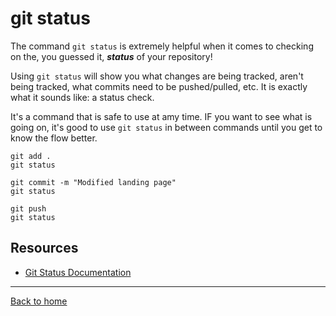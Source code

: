 # git status

The command `git status` is extremely helpful when it comes to checking on the, you guessed it, _**status**_ of your repository!

Using `git status` will show you what changes are being tracked, aren't being tracked, what commits need to be pushed/pulled, etc. It is exactly what it sounds like: a status check.

It's a command that is safe to use at amy time. IF you want to see what is going on, it's good to use `git status` in between commands until you get to know the flow better.

```
git add .
git status

git commit -m "Modified landing page"
git status

git push
git status
```

## Resources

- [Git Status Documentation](https://git-scm.com/docs/git-status)

---

[Back to home](../README.md)